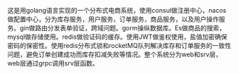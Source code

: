 这是用golang语言实现的一个分布式电商系统，使用consul做注册中心，nacos做配置中心，分为库存服务，用户服务，订单服务，商品服务，以及用户操作服务。gin做路由分发表单验证，跨域问题。gorm操纵数据库。Es做商品的搜索，mysql做存储使用。redis做验证码的缓存。使用JWT做鉴权使用，盐值加密确保密码的保密性。使用redis分布式锁和rocketMQ队列解决库存和订单服务的一致性问题，避免订单创建成功而库存扣减失败等情况。整个系统分为web和srv层，web层通过grpc调用srv层函数。
